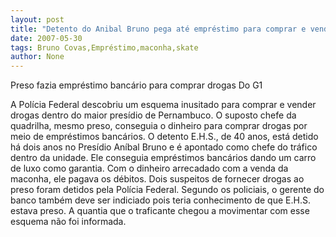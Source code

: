 ```yaml
---
layout: post
title: "Detento do Anibal Bruno pega até empréstimo para comprar e vender maconha"
date: 2007-05-30
tags: Bruno Covas,Empréstimo,maconha,skate
author: None
---
```

Preso fazia empr&eacute;stimo banc&aacute;rio para comprar drogas
Do G1

A Pol&iacute;cia Federal descobriu um esquema inusitado para comprar e vender drogas dentro do maior pres&iacute;dio de Pernambuco. O suposto chefe da quadrilha, mesmo preso, conseguia o dinheiro para comprar drogas por meio de empr&eacute;stimos banc&aacute;rios. 
O detento E.H.S., de 40 anos, est&aacute; detido h&aacute; dois anos no Pres&iacute;dio An&iacute;bal Bruno e &eacute; apontado como chefe do tr&aacute;fico dentro da unidade. Ele conseguia empr&eacute;stimos banc&aacute;rios dando um carro de luxo como garantia. Com o dinheiro arrecadado com a venda da maconha, ele pagava os d&eacute;bitos. 
Dois suspeitos de fornecer drogas ao preso foram detidos pela Pol&iacute;cia Federal. Segundo os policiais, o gerente do banco tamb&eacute;m deve ser indiciado pois teria conhecimento de que E.H.S. estava preso. A quantia que o traficante chegou a movimentar com esse esquema n&atilde;o foi informada. 
 